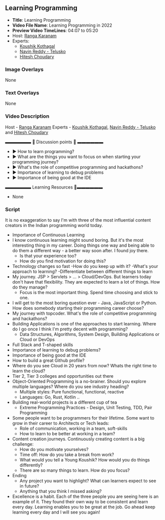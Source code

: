 ##  Learning Programming

- **Title**: Learning Programming
- **Video File Name**: Learning Programming in 2022
- **Preview Video TimeLines**: 04:07 to 05:20
- Host: [Ranga Karanam](https://in.linkedin.com/in/rangakaranam)
- Experts: 
	- [Koushik Kothagal](https://www.linkedin.com/in/koushikkothagal)
	- [Navin Reddy - Telusko](https://in.linkedin.com/in/navinreddy20)
	- [Hitesh Choudary](https://in.linkedin.com/in/hiteshchoudhary)

### Image Overlays

None

### Text Overlays

None

### Video Description

Host - [Ranga Karanam](https://in.linkedin.com/in/rangakaranam)
Experts - [Koushik Kothagal](https://www.linkedin.com/in/koushikkothagal), [Navin Reddy - Telusko](https://in.linkedin.com/in/navinreddy20) and [Hitesh Choudary](https://in.linkedin.com/in/hiteshchoudhary)

▬▬▬▬▬▬   💎  Discussion points 💎  ▬▬▬▬▬▬ 
- ► How to learn programming?
- ► What are the things you want to focus on when starting your programming journey?
- ► What's the role of competitive programming and hackathons?
- ► Importance of learning to debug problems
- ► Importance of being good at the IDE

▬▬▬▬▬▬ Learning Resources 🔗▬▬▬▬▬▬ 
- None


### Script

It is no exaggeration to say I'm with three of the most influential content creators in the Indian programming world today.

- Importance of Continuous Learning
- I know continuous learning might sound boring. But it's the most interesting thing in my career. Doing things one way and being able to do them a different way - a better way soon after. I found joy there.
	- Is that your experience too?
	- How do you find motivation for doing this?
- Technology changes so fast
	-How do you keep up with it?
	-What's your approach to learning?
	-Differentiate between different things to learn
- My journey. JSP > Servlets > ... > Cloud/DevOps. But learners today don't have that flexibility. They are expected to learn a lot of things. How do they manage?
	- Focus is the most important thing. Spend time choosing and stick to one.
- I will get to the most boring question ever - Java, JavaScript or Python. How does somebody starting their programming career choose?
- My journey with topcoder. What's the role of competitive programming and hackathons?
- Building Applications is one of the approaches to start learning. Where do I go once I think I'm pretty decent with programming?
	- Data Structures, Algorithms, System Design, Building Applications or Cloud or DevOps
- Full Stack and T-shaped skills
- Importance of learning to debug problems?
- Importance of being good at the IDE
- How to build a great Github profile?
- Where do you see Cloud in 20 years from now? Whats the right time to learn the cloud?
- Tier 2, Tier 3 colleges and opportunities out there
- Object-Oriented Programming is a no-brainer. Should you explore multiple languages? Where do you see industry heading?
	- Multiple styles: Pure functional, functional, reactive
	- Languages: Go, Rust, Kotlin ..
- Building real-world projects is a different cup of tea
	- Extreme Programming Practices - Design, Unit Testing, TDD, Pair Programming
- Some people want to be programmers for their lifetime. Some want to grow in their career to Architects or Tech leads:
	- Role of communication, working in a team, soft-skills
	- How to learn to be better at working in a team?
- Content creation journeys. Continuously creating content is a big challenge:
	- How do you motivate yourselves?
	- Time off: How do you take a break from work?
	- What would you tell a Young Koushik? How would you do things differently?
	- There are so many things to learn. How do you focus?
- Ending
	- Any project you want to highlight? What can learners expect to see in future?
	- Anything that you think I missed asking?
- Excellence is a habit. Each of the three people you are seeing here is an example of it. They found their own way to be consistent and learn every day. Learning enables you to be great at the job. Go ahead keep learning every day and I will see you again!